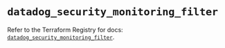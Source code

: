 # `datadog_security_monitoring_filter`

Refer to the Terraform Registry for docs: [`datadog_security_monitoring_filter`](https://registry.terraform.io/providers/datadog/datadog/3.52.1/docs/resources/security_monitoring_filter).
